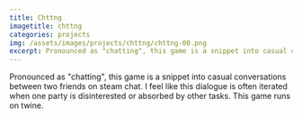 ```yaml
---
title: Chttng
imagetitle: chttng
categories: projects
img: /assets/images/projects/chttng/chttng-00.png
excerpt: Pronounced as "chatting", this game is a snippet into casual conversations between two friends on steam chat...
---
```


Pronounced as "chatting", this game is a snippet into casual conversations between two friends on steam chat. I feel like this dialogue is often iterated when one party is disinterested or absorbed by other tasks. This game runs on twine.
